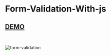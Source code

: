 # Form-Validation-With-js

## [DEMO](https://js-project-form-validation.netlify.app)

<br/> 

![form-validation](https://user-images.githubusercontent.com/88406720/139230982-fa8e7caf-ad28-4413-a652-34fc309517a4.PNG)

